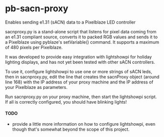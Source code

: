 # pb-sacn-proxy
Enables sending e1.31 (sACN) data to a Pixelblaze LED controller
  
sacnproxy.py is a stand-alone script that listens for pixel data coming from an e1.31 compliant
source, converts it to packed RGB values and sends it to a Pixelblaze using pyblaze's setVariable()
command. It supports a maximum of 480 pixels per Pixelblaze.   

It was developed to provide easy integration with lightshowpi for holiday lighting 
displays, and has not yet been tested with other sACN controllers.

To use it, configure lightshowpi to use one or more strings of sACN leds, then in sacnproxy.py,
edit the line that creates the sacnProxy object (around line 168) with the IP address
of your proxy machine and the IP address of your Pixelblaze as parameters.   

Run sacnproxy.py on your proxy machine, then start the lightshowpi script.  If all is 
correctly configured, you should have blinking lights!    

#### TODO

 - provide a little more information on how to configure lightshowpi, even though that's
somewhat beyond the scope of this project.